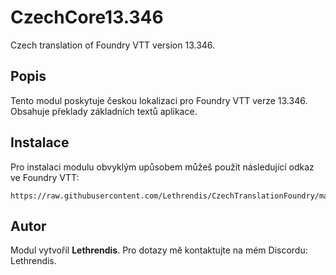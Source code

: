 
# CzechCore13.346

Czech translation of Foundry VTT version 13.346.

## Popis
Tento modul poskytuje českou lokalizaci pro Foundry VTT verze 13.346. Obsahuje překlady základních textů aplikace.

## Instalace
Pro instalaci modulu obvyklým upůsobem můžeš použít následující odkaz ve Foundry VTT:

```
https://raw.githubusercontent.com/Lethrendis/CzechTranslationFoundry/main/module.json
```

## Autor
Modul vytvořil **Lethrendis**. Pro dotazy mě kontaktujte na mém Discordu: Lethrendis.
